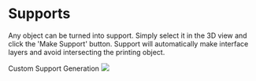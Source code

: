 # Supports

Any object can be turned into support. Simply select it in the 3D view and click the 'Make Support' button. Support will automatically make interface layers and avoid intersecting the printing object.

Custom Support Generation
![](https://www.matterhackers.com/r/sjMyWZ)
